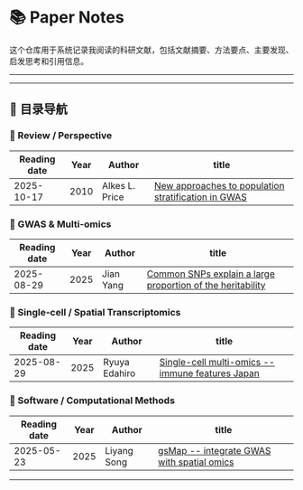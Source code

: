 # 📚 Paper Notes

这个仓库用于系统记录我阅读的科研文献，包括文献摘要、方法要点、主要发现、启发思考和引用信息。

---

---

## 🧩 目录导航

### 🧠 Review / Perspective

| Reading date | Year | Author         | title                                                                                                                      |
| ------------ | ---- | -------------- | -------------------------------------------------------------------------------------------------------------------------- |
| 2025-10-17 | 2010 | Alkes L. Price | [New approaches to population stratification in GWAS](2025/2025-10-17_New_approaches_to_population_stratification_in_GWAS.md) |

### 🧬 GWAS & Multi-omics
| Reading date | Year | Author        | title                                                 |
| ------------ | ---- | ------------- | ----------------------------------------------------- |
| 2025-08-29 | 2025 | Jian Yang | [Common SNPs explain a large proportion of the heritability](2025/2025-04-13_Common_SNPs_explain_a_large_proportion_of_the_heritability.md) |


### 🧬 Single-cell / Spatial Transcriptomics

| Reading date | Year | Author        | title                                                 |
| ------------ | ---- | ------------- | ----------------------------------------------------- |
| 2025-08-29 | 2025 | Ryuya Edahiro | [Single-cell multi-omics --immune features Japan](2025/2025-08-29_Deciphering_state-dependent_immune_features_from_multi-layer_omics_data_at_single-cell_resolution.md) |

### 🧰 Software / Computational Methods

| Reading date | Year | Author | title |
| ------------ | ---- | ------ | ----- |
| 2025-05-23 | 2025 | Liyang Song | [gsMap -- integrate GWAS with spatial omics](2025/2025-05-23_gsMap.md) |
---
